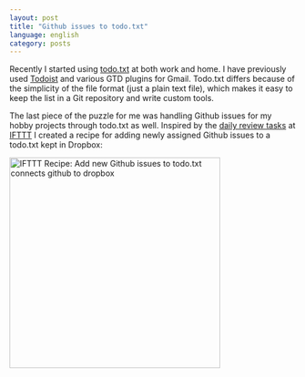 ```yaml
---
layout: post
title: "Github issues to todo.txt"
language: english
category: posts
---
```


Recently I started using [todo.txt](http://todotxt.com) at both work and home. I have previously used [Todoist](https://en.todoist.com) and various GTD plugins for Gmail. Todo.txt differs because of the simplicity of the file format (just a plain text file), which makes it easy to keep the list in a Git repository and write custom tools.

The last piece of the puzzle for me was handling Github issues for my hobby projects through todo.txt as well. Inspired by the [daily review tasks](https://ifttt.com/recipes/154544-create-todo-txt-daily-review-tasks) at [IFTTT](https://ifttt.com) I created a recipe for adding newly assigned Github issues to a todo.txt kept in Dropbox:

<a href="https://ifttt.com/view_embed_recipe/159380-add-new-github-issues-to-todo-txt" target = "_blank" class="embed_recipe embed_recipe-l_33" id= "embed_recipe-159380"><img src= 'https://ifttt.com/recipe_embed_img/159380' alt="IFTTT Recipe: Add new Github issues to todo.txt connects github to dropbox" width="370px" style="max-width:100%"/></a><script async type="text/javascript" src= "//ifttt.com/assets/embed_recipe.js"></script>
